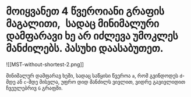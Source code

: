 # მოიყვანეთ 4 წვეროიანი გრაფის მაგალითი,  სადაც მინიმალური დამფარავი ხე არ იძლევა უმოკლეს მანძილებს. პასუხი დაასაბუთეთ.

![[MST-without-shortest-2.png]]

მინიმალურ დამფარავ ხეში, სადაც საწყისი წვეროა `a`, რომ გვინდოდეს `d`-მდე ან `c`-მდე მისვლა, უფრო დიდ მანძილს ვივლით, ვიდრე გავივლიდით ჩვეულებრივ `G` გრაფში.
